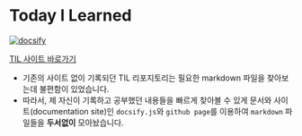 # Today I Learned

[![docsify](https://img.shields.io/badge/-docsify-green)](https://docsify.js.org/)

[TIL 사이트 바로가기](https://edugieun.github.io/TIL)

- 기존의 사이트 없이 기록되던 TIL 리포지토리는 필요한 markdown 파일을 찾아보는데 불편함이 있었습니다.
- 따라서, 제 자신이 기록하고 공부했던 내용들을 빠르게 찾아볼 수 있게 문서와 사이트(documentation site)인 `docsify.js`와 `github page`를 이용하여 `markdown` 파일들을 **두서없이** 모아놨습니다.

